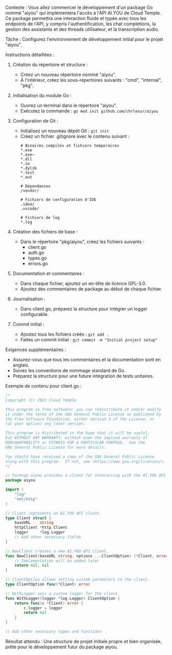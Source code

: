 Contexte :
Vous allez commencer le développement d'un package Go nommé "aiyou" qui implémentera l'accès à l'API AI.YOU de Cloud Temple. Ce package permettra une interaction fluide et typée avec tous les endpoints de l'API, y compris l'authentification, les chat completions, la gestion des assistants et des threads utilisateur, et la transcription audio.

Tâche :
Configurez l'environnement de développement initial pour le projet "aiyou".

Instructions détaillées :

1. Création du répertoire et structure :
   - Créez un nouveau répertoire nommé "aiyou".
   - À l'intérieur, créez les sous-répertoires suivants : "cmd", "internal", "pkg".

2. Initialisation du module Go :
   - Ouvrez un terminal dans le répertoire "aiyou".
   - Exécutez la commande : `go mod init github.com/chrlesur/aiyou`

3. Configuration de Git :
   - Initialisez un nouveau dépôt Git : `git init`
   - Créez un fichier .gitignore avec le contenu suivant :
     ```
     # Binaires compilés et fichiers temporaires
     *.exe
     *.exe~
     *.dll
     *.so
     *.dylib
     *.test
     *.out

     # Dépendances
     /vendor/

     # Fichiers de configuration d'IDE
     .idea/
     .vscode/

     # Fichiers de log
     *.log
     ```

4. Création des fichiers de base :
   - Dans le répertoire "pkg/aiyou", créez les fichiers suivants : 
     - client.go
     - auth.go
     - types.go
     - errors.go

5. Documentation et commentaires :
   - Dans chaque fichier, ajoutez un en-tête de licence GPL-3.0.
   - Ajoutez des commentaires de package au début de chaque fichier.

6. Journalisation :
   - Dans client.go, préparez la structure pour intégrer un logger configurable.

7. Commit initial :
   - Ajoutez tous les fichiers créés : `git add .`
   - Faites un commit initial : `git commit -m "Initial project setup"`

Exigences supplémentaires :
- Assurez-vous que tous les commentaires et la documentation sont en anglais.
- Suivez les conventions de nommage standard de Go.
- Préparez la structure pour une future intégration de tests unitaires.

Exemple de contenu pour client.go :

```go
/*
Copyright (C) 2023 Cloud Temple

This program is free software: you can redistribute it and/or modify
it under the terms of the GNU General Public License as published by
the Free Software Foundation, either version 3 of the License, or
(at your option) any later version.

This program is distributed in the hope that it will be useful,
but WITHOUT ANY WARRANTY; without even the implied warranty of
MERCHANTABILITY or FITNESS FOR A PARTICULAR PURPOSE.  See the
GNU General Public License for more details.

You should have received a copy of the GNU General Public License
along with this program.  If not, see <https://www.gnu.org/licenses/>.
*/

// Package aiyou provides a client for interacting with the AI.YOU API from Cloud Temple.
package aiyou

import (
	"log"
	"net/http"
)

// Client represents an AI.YOU API client.
type Client struct {
	baseURL    string
	httpClient *http.Client
	logger     *log.Logger
	// Add other necessary fields
}

// NewClient creates a new AI.YOU API client.
func NewClient(baseURL string, options ...ClientOption) (*Client, error) {
	// Implementation will be added later
	return nil, nil
}

// ClientOption allows setting custom parameters to the client.
type ClientOption func(*Client) error

// WithLogger sets a custom logger for the client.
func WithLogger(logger *log.Logger) ClientOption {
	return func(c *Client) error {
		c.logger = logger
		return nil
	}
}

// Add other necessary types and functions
```

Résultat attendu :
Une structure de projet initiale propre et bien organisée, prête pour le développement futur du package aiyou.